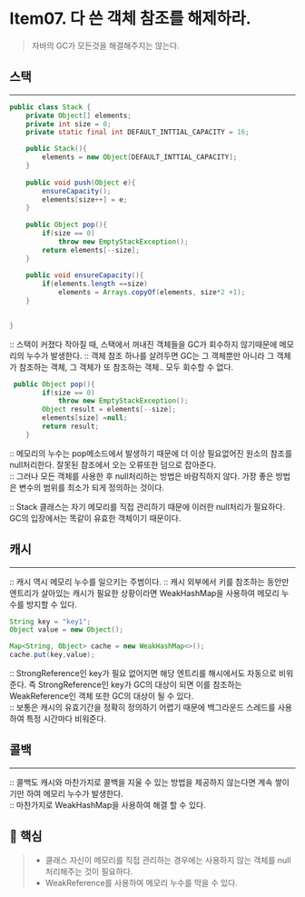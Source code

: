 # Item07. 다 쓴 객체 참조를 해제하라.

> 자바의 GC가 모든것을 해결해주지는 않는다.


## 스택 
*****

```java
public class Stack {
    private Object[] elements;
    private int size = 0;
    private static final int DEFAULT_INTTIAL_CAPACITY = 16;

    public Stack(){
        elements = new Object[DEFAULT_INTTIAL_CAPACITY];
    }
    
    public void push(Object e){
        ensureCapacity();
        elements[size++] = e;
    }
    
    public Object pop(){
        if(size == 0)
            throw new EmptyStackException();
        return elements[--size];
    }
    
    public void ensureCapacity(){
        if(elements.length ==size)
            elements = Arrays.copyOf(elements, size*2 +1);
    }
    

}
```
:: 스택이 커졌다 작아질 때, 스택에서 꺼내진 객체들을 GC가 회수하지 않기때문에 메모리의 누수가 발생한다.
:: 객체 참조 하나를 살려두면 GC는 그 객체뿐만 아니라 그 객체가 참조하는 객체, 그 객체가 또 참조하는 객체.. 모두 회수할 수 없다.


```java
 public Object pop(){
        if(size == 0)
            throw new EmptyStackException();
        Object result = elements[--size];
        elements[size] =null;
        return result;
    }
```

:: 메모리의 누수는 pop메소드에서 발생하기 때문에 더 이상 필요없어진 원소의 참조를 null처리한다. 잘못된 참조에서 오는 오류또한 덤으로 잡아준다.     
:: 그러나 모든 객체를 사용한 후 null처리하는 방법은 바람직하지 않다. 가장 좋은 방법은 변수의 범위를 최소가 되게 정의하는 것이다.

:: Stack 클래스는 자기 메모리를 직접 관리하기 때문에 이러한 null처리가 필요하다. GC의 입장에서는 똑같이 유효한 객체이기 때문이다.


## 캐시
******
:: 캐시 역시 메모리 누수를 일으키는 주범이다.
:: 캐시 외부에서 키를 참조하는 동안만 엔트리가 살아있는 캐시가 필요한 상황이라면 WeakHashMap을 사용하여 메모리 누수를 방지할 수 있다.
```java
String key = "key1";
Object value = new Object();

Map<String, Object> cache = new WeakHashMap<>();
cache.put(key,value);
```
:: StrongReference인 key가 필요 없어지면 해당 엔트리를 해시에서도 자동으로 비워준다. 즉 StrongReference인 key가 GC의 대상이 되면 이를 참조하는 WeakReference인 객체 또한 GC의 대상이 될 수 있다.    
::  보통은 캐시의 유효기간을 정확히 정의하기 어렵기 때문에 백그라운드 스레드를 사용하여 특정 시간마다 비워준다.

## 콜백 
*****
:: 콜백도 캐시와 마찬가지로 콜백을 지울 수 있는 방법을 제공하지 않는다면 계속 쌓이기만 하여 메모리 누수가 발생한다.    
:: 마찬가지로 WeakHashMap을 사용하여 해결 할 수 있다.



## 🔑 핵심
> - 클래스 자신이 메모리를 직접 관리하는 경우에는 사용하지 않는 객체를 null 처리해주는 것이 필요하다.
> - WeakReference를 사용하여 메모리 누수를 막을 수 있다.